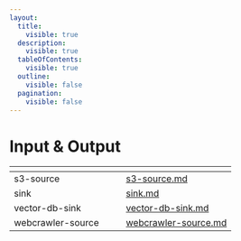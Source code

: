 ```yaml
---
layout:
  title:
    visible: true
  description:
    visible: true
  tableOfContents:
    visible: true
  outline:
    visible: false
  pagination:
    visible: false
---
```


# Input & Output

<table data-view="cards"><thead><tr><th></th><th data-hidden></th><th data-hidden></th><th data-hidden data-card-target data-type="content-ref"></th></tr></thead><tbody><tr><td>s3-source</td><td></td><td></td><td><a href="s3-source.md">s3-source.md</a></td></tr><tr><td>sink</td><td></td><td></td><td><a href="sink.md">sink.md</a></td></tr><tr><td>vector-db-sink</td><td></td><td></td><td><a href="vector-db-sink.md">vector-db-sink.md</a></td></tr><tr><td>webcrawler-source</td><td></td><td></td><td><a href="webcrawler-source.md">webcrawler-source.md</a></td></tr></tbody></table>
